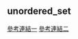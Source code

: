 ## unordered_set
[參考連結一](https://shengyu7697.github.io/std-unordered_set/)
[參考連結二](http://c.biancheng.net/view/7250.html)
